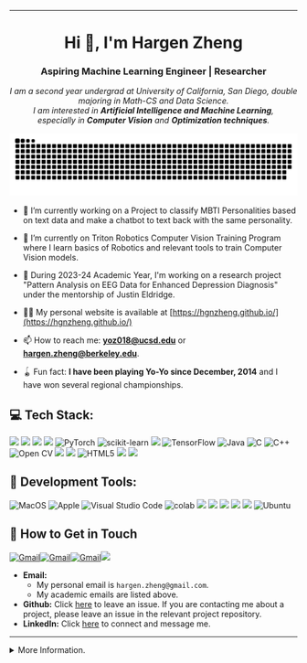 <!-- <p align="center">
  <img src="https://github.com/hgnzheng/hgnzheng/blob/main/hargen-cover.png" height="200"/>
</p> -->
<hr>
<h1 align="center">Hi 👋, I'm Hargen Zheng</h1>
<h3 align="center">Aspiring Machine Learning Engineer | Researcher</h3>

<p align="center">
  <em>
    I am a second year undergrad at University of California, San Diego, double majoring in Math-CS and Data Science. <br>
    I am interested in <b>Artificial Intelligence and Machine Learning</b>,<br>especially in <b>Computer Vision</b> and <b>Optimization techniques</b>.
  </em> 
</p>

<div align="center">
  <a href="https://1999azzar.github.io/1999AZZAR/">
  <img  src="https://github.com/1999AZZAR/1999AZZAR/blob/main/resources/img/grid-snake.svg"
       alt="snake" /></a>
</div>

- 💬 I’m currently working on a Project to classify MBTI Personalities based on text data and make a chatbot to text back with the same personality.

- 🔱 I’m currently on Triton Robotics Computer Vision Training Program where I learn basics of Robotics and relevant tools to train Computer Vision models.

- 🧠 During 2023-24 Academic Year, I'm working on a research project "Pattern Analysis on EEG Data for Enhanced Depression Diagnosis" under the mentorship of Justin Eldridge.

- 👨‍💻 My personal website is available at [https://hgnzheng.github.io/](https://hgnzheng.github.io/)

- 📫 How to reach me: **yoz018@ucsd.edu** or **hargen.zheng@berkeley.edu**.

- 🪀 Fun fact: **I have been playing Yo-Yo since December, 2014** and I have won several regional championships.

## 💻 Tech Stack:
<p>
<img src="https://img.shields.io/badge/python%20-%2314354C.svg?&style=for-the-badge&logo=python&logoColor=white"/>
<img src="https://img.shields.io/badge/pandas%20-%23150458.svg?&style=for-the-badge&logo=pandas&logoColor=white"/>
<img src="https://img.shields.io/badge/numpy%20-%23013243.svg?&style=for-the-badge&logo=numpy&logoColor=white" />
<img src="https://img.shields.io/badge/Matplotlib-%23ffffff.svg?style=for-the-badge&logo=Matplotlib&logoColor=black">
<img alt="PyTorch" src="https://img.shields.io/badge/PyTorch%20-%23EE4C2C.svg?&style=for-the-badge&logo=PyTorch&logoColor=white"/>
<img alt="scikit-learn" src="https://img.shields.io/badge/sklearn-F7931E?style=for-the-badge&logo=scikit-learn&logoColor=white"/>
<!-- <img alt="Keras" src="https://img.shields.io/badge/Keras%20-%23D00000.svg?&style=for-the-badge&logo=Keras&logoColor=white"/> -->
<img src="https://img.shields.io/badge/SciPy-%230C55A5.svg?style=for-the-badge&logo=scipy&logoColor=%white">
<img alt="TensorFlow" src="https://img.shields.io/badge/TensorFlow%20-%23FF6F00.svg?&style=for-the-badge&logo=TensorFlow&logoColor=white"/>
<img alt="Java" src="https://img.shields.io/badge/Java-ED8B00?style=for-the-badge&logo=openjdk&logoColor=white"/>
<img alt="C" src="https://img.shields.io/badge/c-%2300599C.svg?style=for-the-badge&logo=c&logoColor=white"/>
<img alt="C++" src="https://img.shields.io/badge/c++-%2300599C.svg?style=for-the-badge&logo=c%2B%2B&logoColor=white"/>
<img alt="Open CV" src="https://img.shields.io/badge/opencv-%23white.svg?style=for-the-badge&logo=opencv&logoColor=white"/>
<img src="https://img.shields.io/badge/latex%20-%23008080.svg?&style=for-the-badge&logo=latex&logoColor=white"/>
<img src="https://img.shields.io/badge/r-%23276DC3.svg?style=for-the-badge&logo=r&logoColor=white"/>
<img  alt="HTML5" src="https://img.shields.io/badge/html5-%23E34F26.svg?style=for-the-badge&logo=html5&logoColor=white"/>
<img src="https://img.shields.io/badge/VIM-%2311AB00.svg?&style=for-the-badge&logo=vim&logoColor=white"/>
<img src="https://img.shields.io/badge/markdown-%23000000.svg?style=for-the-badge&logo=markdown&logoColor=white"/>
</p>

## 🔨 Development Tools:
<p>
<img alt="MacOS" src="https://img.shields.io/badge/mac%20os-000000?style=for-the-badge&logo=apple&logoColor=white"/>
<img alt="Apple" src="https://img.shields.io/badge/Apple-%23000000.svg?style=for-the-badge&logo=apple&logoColor=white"/>
<img alt="Visual Studio Code" src="https://img.shields.io/badge/Visual_Studio_Code-0078D4?style=for-the-badge&logo=visual%20studio%20code&logoColor=white"/>
<img  alt="colab" src="https://img.shields.io/badge/Colab-F9AB00?style=for-the-badge&logo=googlecolab&color=525252"/>
<img src="https://img.shields.io/badge/google-4285F4?style=for-the-badge&logo=google&logoColor=white"/>
<img src="https://img.shields.io/badge/Jupyter%20-%23F37626.svg?&style=for-the-badge&logo=Jupyter&logoColor=white"/>
<img src="https://img.shields.io/badge/RStudio-4285F4?style=for-the-badge&logo=rstudio&logoColor=white"/>
<img src="https://img.shields.io/badge/github%20-%23121011.svg?&style=for-the-badge&logo=github&logoColor=white"/>
<img src="https://img.shields.io/badge/GIT-E44C30?style=for-the-badge&logo=git&logoColor=white"/>
<!-- <img src="https://img.shields.io/badge/Google%20Chrome-4285F4?style=for-the-badge&logo=GoogleChrome&logoColor=white"/>
<img src="https://img.shields.io/badge/Google%20Drive-4285F4?style=for-the-badge&logo=googledrive&logoColor=white"/> -->
<img alt="Ubuntu" src="https://img.shields.io/badge/Ubuntu-E95420?style=for-the-badge&logo=ubuntu&logoColor=white"/>
</p>

## 📌 How to Get in Touch

<p align="left">
<a href="yoz018@ucsd.edu"><img alt="Gmail" src="https://img.shields.io/badge/Gmail-D14836?style=for-the-badge&logo=gmail&logoColor=white"/></a><a href="hargen.zheng@berkeley.edu"><img alt="Gmail" src="https://img.shields.io/badge/Gmail-D14836?style=for-the-badge&logo=gmail&logoColor=white"/></a><a href="hargen.zheng@gmail.com"><img alt="Gmail" src="https://img.shields.io/badge/Gmail-D14836?style=for-the-badge&logo=gmail&logoColor=white"/></a><a href="https://www.linkedin.com/in/hargen-zheng-75540b218/"><img src="https://img.shields.io/badge/linkedin%20-%230077B5.svg?&style=for-the-badge&logo=linkedin&logoColor=white"/></a>
</p>

* **Email:**
  - My personal email is `hargen.zheng@gmail.com`.
  - My academic emails are listed above.
* **Github:** Click [here](https://github.com/hgnzheng/hgnzheng/issues/choose) to leave an issue. If you are contacting me about a project, please leave an issue in the relevant project repository. 
* **LinkedIn:** Click [here](https://www.linkedin.com/in/hargen-zheng-75540b218/) to connect and message me.

---

<details>
<summary>More Information.</summary>
<br> 
  
## Places I've Studied:
* Hangzhou Foreign Languages School (Hangzhou, China)
* University of California, Berkeley
* University of California, San Diego

## Relevant Coursework
* Linear Algebra, Multivariable Calculus, Vector Calculus, Intro to Probability, Intro to Stochastic Processes, Concepts of Statistics, Theoretical Foundations of Data Science, Discrete Mathematics, Data Structure, Design and Analysis of Algorithms, Intro to Artificial Intelligence, Convex Optimization, Recommender Systems and Web Mining